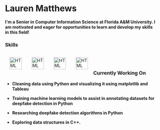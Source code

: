 <h1>Lauren Matthews </h1>
<p><b>I'm a Senior in Computer Information Science at Florida A&M University. I am motivated and eager for opportunities to learn and devolop my skills in this field!</b></p>
    <h3>Skills</h3>
    <img align="left" alt="HTML" width="40px" style="padding: 15px;"                src="https://cdn.jsdelivr.net/gh/devicons/devicon/icons/cplusplus/cplusplus-original.svg"/>
    <img align="left" alt="HTML" width="40px" style="padding: 15px;"
         src="https://cdn.jsdelivr.net/gh/devicons/devicon/icons/python/python-original.svg" />
    <img align="left" alt="HTML" width="40px" style="padding: 15px;" src="https://cdn.jsdelivr.net/gh/devicons/devicon/icons/javascript/javascript-original.svg"/>
    <img align="left" alt="HTML" width="40px" style="padding: 15px;" src="https://cdn.jsdelivr.net/gh/devicons/devicon/icons/html5/html5-original.svg"/>
        <br><br><p><h3>Currently Working On</h3></p>
        <ul><li><b> Cleaning data using Python and visualizing it using matplotlib and Tableau </b></li></ul>
        <ul><li><b> Training machine learning models to assist in annotating datasets for deepfake detection in Python </b></li></ul>
        <ul><li><b> Researching deepfake detection algorithms in Python </b></li></ul>
        <ul><li><b> Exploring data structures in C++. </b></li></ul>
  
<!--
**laurenmatt14151/laurenmatt14151** is a ✨ _special_ ✨ repository because its `README.md` (this file) appears on your GitHub profile.

Here are some ideas to get you started:

- 🔭 I’m currently working on ...
- 🌱 I’m currently learning ...
- 👯 I’m looking to collaborate on ...
- 🤔 I’m looking for help with ...
- 💬 Ask me about ...
- 📫 How to reach me: ...
- 😄 Pronouns: ...
- ⚡ Fun fact: ...
-->
